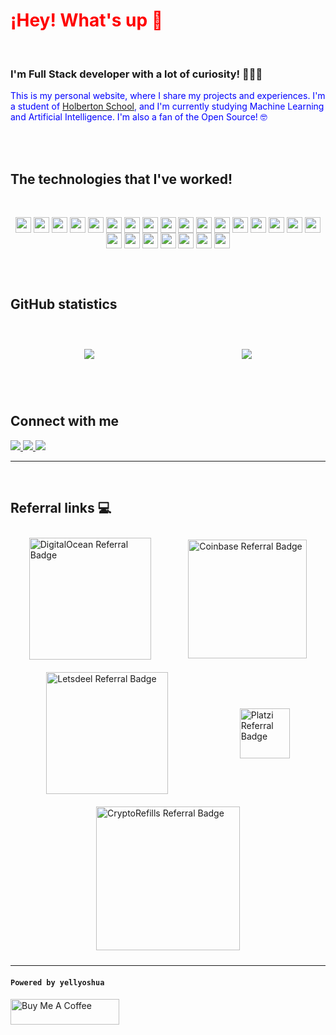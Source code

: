 <style
  type="text/css">
h1 {color:red;}

p {color:blue;}
</style>

<h1 align="left" style="font-weight:bold;">¡Hey! What's up 🤝</h1>

</br>

<h3 align="left">I'm Full Stack developer with a lot of curiosity! 👨🏻‍💻</h3>

This is my personal website, where I share my projects and experiences. I'm a
student of [Holberton School](https://www.holbertonschool.com/en/), and I'm
currently studying Machine Learning and Artificial Intelligence. I'm also a fan
of the Open Source! 🤓

</br>

</br>

<h2 style="font-weight:bold;" align="left">The technologies that I've worked!</h2>

</br>

<p align="center">
<img align="center" src="https://img.shields.io/badge/GIT-black.svg?style=flat-square&logo=git" height="25">
<img align="center" src="https://img.shields.io/badge/JIRA-black.svg?style=flat-square&logo=jira&logoColor=blue" height="25">
<img align="center" src="https://img.shields.io/badge/GitHub Actions-black.svg?style=flat-square&logo=githubactions" height="25">
<img align="center" src="https://img.shields.io/badge/Golang-black.svg?style=flat-square&logo=go" height="25">
<img align="center" src="https://img.shields.io/badge/Node JS-black.svg?style=flat-square&logo=nodedotjs" height="25">
<img align="center" src="https://img.shields.io/badge/Graphql-black.svg?style=flat-square&logo=graphql" height="25">
<img align="center" src="https://img.shields.io/badge/Nginx-black.svg?style=flat-square&logo=nginx" height="25">
<img align="center" src="https://img.shields.io/badge/Docker-black.svg?style=flat-square&logo=docker" height="25">
<img align="center" src="https://img.shields.io/badge/MongoDB-black.svg?style=flat-square&logo=mongodb" height="25">
<img align="center" src="https://img.shields.io/badge/TypeScript-black.svg?style=flat-square&logo=typescript" height="25">
<img align="center" src="https://img.shields.io/badge/Javascript-black.svg?style=flat-square&logo=javascript" height="25">
<img align="center" src="https://img.shields.io/badge/Tailwind CSS-black.svg?style=flat-square&logo=tailwindcss" height="25">
<img align="center" src="https://img.shields.io/badge/Next.js-black.svg?style=flat-square&logo=nextdotjs" height="25">
<img align="center" src="https://img.shields.io/badge/React-black.svg?style=flat-square&logo=react" height="25">
<img align="center" src="https://img.shields.io/badge/React Native-black.svg?style=flat-square&logo=react" height="25">
<img align="center" src="https://img.shields.io/badge/Flutter-black.svg?style=flat-square&logo=flutter" height="25">
<img align="center" src="https://img.shields.io/badge/Jest-black.svg?style=flat-square&logo=jest" height="25">
<img align="center" src="https://img.shields.io/badge/Testing Library-black.svg?style=flat-square&logo=testing-library" height="25">
<img align="center" src="https://img.shields.io/badge/Testing Library/React-black.svg?style=flat-square&logo=testing-library" height="25">
<img align="center" src="https://img.shields.io/badge/Google Cloud-black.svg?style=flat-square&logo=google-cloud" height="25">
<img align="center" src="https://img.shields.io/badge/Firebase-black.svg?style=flat-square&logo=firebase" height="25">
<img align="center" src="https://img.shields.io/badge/Amazon S3-black.svg?style=flat-square&logo=amazon-s3" height="25">
<img align="center" src="https://img.shields.io/badge/Cloudflare Workers-black.svg?style=flat-square&logo=cloudflare" height="25">
<img align="center" src="https://img.shields.io/badge/Digital Ocean-black.svg?style=flat-square&logo=digitalocean" height="25">
</p>

</br>

</br>

<h2 align="left" style="font-weight:bold;">GitHub statistics</h2>

</br>

<p style="display:flex;justify-content:space-around;-webkit-justify-content:space-around;flex-wrap: wrap;align-items:start;">
  <img src="https://github-readme-stats.vercel.app/api?username=yellyoshua&show_icons=true&locale=en&include_all_commits=true" style="margin-top:10px;margin-bottom:10px;margin-left:5px;margin-right:5px;max-width:390px" />
  <img align="center" src="https://github-readme-stats.vercel.app/api/top-langs?username=yellyoshua&show_icons=true&locale=en&layout=compact" style="margin-top:10px;margin-bottom:10px;margin-left:5px;margin-right:5px;max-width:320px" />
</p>

</br>
</br>

<h2 align="left" style="font-weight:bold;">Connect with me</h2>

<p align="left">
  <a href="https://short.yoshualopez.com/linkedin">
    <img src="https://img.shields.io/badge/Yoshua L&oacute;pez-black.svg?style=flat-square&logo=linkedin&logoColor=blue">
  </a>
  <a href="https://short.yoshualopez.com/twitter">
    <img src="https://img.shields.io/badge/@yellyoshua-black.svg?style=flat-square&logo=twitter">
  </a>
  <a href="mailto:me@yoshualopez.com">
    <img src="https://img.shields.io/badge/me@yoshualopez.com-black.svg?style=flat-square&logo=gmail">
  </a>
</p>

---

</br>

<h2 align="left" style="font-weight:bold;">Referral links 💻</h2>

<p style="display:flex;justify-content:space-around;flex-wrap: wrap;align-items:center;">
  <a href="https://short.yoshualopez.com/digitalocean">
    <img src="https://web-platforms.sfo2.cdn.digitaloceanspaces.com/WWW/Badge%201.svg" alt="DigitalOcean Referral Badge" style="margin-top:10px;margin-bottom:10px;margin-left:10px;margin-right:10px" width="195"></img>
  </a>
  <a href="https://short.yoshualopez.com/coinbase">
    <img src="https://images.ctfassets.net/q5ulk4bp65r7/3TBS4oVkD1ghowTqVQJlqj/2dfd4ea3b623a7c0d8deb2ff445dee9e/Consumer_Wordmark.svg" alt="Coinbase Referral Badge" width="190" style="margin-top:10px;margin-bottom:10px;margin-left:10px;margin-right:10px"></img>
  </a>
  <a href="https://short.yoshualopez.com/letsdeel">
    <img src="https://www.letsdeel.com/hubfs/deel-blue.svg" alt="Letsdeel Referral Badge" width="195" style="margin-top:10px;margin-bottom:10px;margin-left:10px;margin-right:10px"></img>
  </a>
  <a href="https://short.yoshualopez.com/platzi">
    <img src="https://static.platzi.com/media/platzi-isotipo@2x.png" alt="Platzi Referral Badge" width="80" height="80" style="margin-top:10px;margin-bottom:10px;margin-left:10px;margin-right:10px"></img>
  </a>
  <a href="https://short.yoshualopez.com/cryptorefills">
    <img src="https://www.cryptorefills.com/logo.57d1e7d5dfe6b9e0265e.svg" alt="CryptoRefills Referral Badge" width="230" style="margin-top:10px;margin-bottom:10px;margin-left:10px;margin-right:10px"></img>
  </a>
</p>

---

#### `Powered by yellyoshua `

<a href="https://www.buymeacoffee.com/yellyoshua" target="_blank"><img src="https://cdn.buymeacoffee.com/buttons/v2/default-yellow.png" alt="Buy Me A Coffee" height="41" width="174" ></a>
